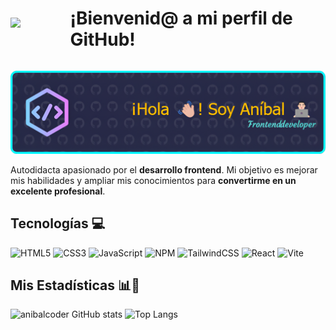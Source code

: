 <div style="display: flex; align-items: center; gap: 8px;">
  <img src="https://media3.giphy.com/media/cpAGF6uxLw93uuQNNJ/100.webp?cid=ecf05e47f4vij1h9bz31t47a9kcsdqc7hdgdxo6vq0utdpqn&ep=v1_gifs_related&rid=100.webp&ct=s" width="100"/>

  <h1>¡Bienvenid@ a mi perfil de GitHub!</h1>
</div>

![banner de anibalcoder](banner.png)

Autodidacta apasionado por el **desarrollo frontend**. Mi objetivo es mejorar mis habilidades y ampliar mis conocimientos para **convertirme en un excelente profesional**.

## Tecnologías 💻

![HTML5](https://img.shields.io/badge/html5-%23E34F26.svg?style=for-the-badge&logo=html5&logoColor=white)
![CSS3](https://img.shields.io/badge/css3-%231572B6.svg?style=for-the-badge&logo=css3&logoColor=white)
![JavaScript](https://img.shields.io/badge/javascript-%23323330.svg?style=for-the-badge&logo=javascript&logoColor=%23F7DF1E)
![NPM](https://img.shields.io/badge/NPM-%23CB3837.svg?style=for-the-badge&logo=npm&logoColor=white)
![TailwindCSS](https://img.shields.io/badge/tailwindcss-%2338B2AC.svg?style=for-the-badge&logo=tailwind-css&logoColor=white)
![React](https://img.shields.io/badge/react-%2320232a.svg?style=for-the-badge&logo=react&logoColor=%2361DAFB)
![Vite](https://img.shields.io/badge/vite-%23646CFF.svg?style=for-the-badge&logo=vite&logoColor=white)

## Mis Estadísticas 📊🚀

![anibalcoder GitHub stats](https://github-readme-stats.vercel.app/api?username=anibalcoder&show_icons=true&theme=radical) 
![Top Langs](https://github-readme-stats.vercel.app/api/top-langs/?username=anibalcoder&layout=compact&theme=radical)